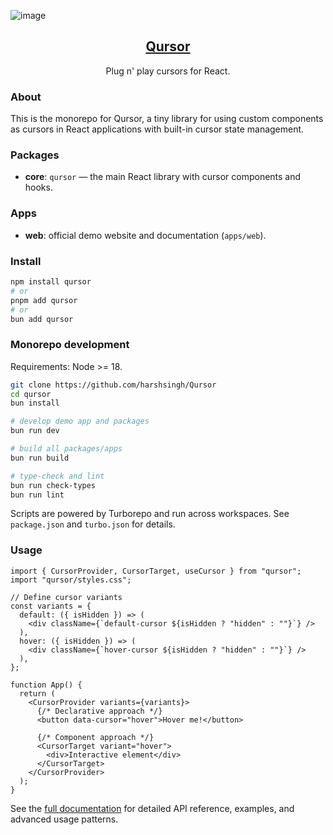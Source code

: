 ![image](https://qursor.harshsingh.me/og.png)

<p align="center">
  <a href="#">
    <h2 align="center">Qursor</h2>
  </a>
</p>

<p align="center">Plug n' play cursors for React.</p>

### About

This is the monorepo for Qursor, a tiny library for using custom components as cursors in React applications with built-in cursor state management.

### Packages

- **core**: `qursor` — the main React library with cursor components and hooks.

### Apps

- **web**: official demo website and documentation (`apps/web`).

### Install

```bash
npm install qursor
# or
pnpm add qursor
# or
bun add qursor
```

### Monorepo development

Requirements: Node >= 18.

```bash
git clone https://github.com/harshsingh/Qursor
cd qursor
bun install

# develop demo app and packages
bun run dev

# build all packages/apps
bun run build

# type-check and lint
bun run check-types
bun run lint
```

Scripts are powered by Turborepo and run across workspaces. See `package.json` and `turbo.json` for details.

### Usage

```tsx
import { CursorProvider, CursorTarget, useCursor } from "qursor";
import "qursor/styles.css";

// Define cursor variants
const variants = {
  default: ({ isHidden }) => (
    <div className={`default-cursor ${isHidden ? "hidden" : ""}`} />
  ),
  hover: ({ isHidden }) => (
    <div className={`hover-cursor ${isHidden ? "hidden" : ""}`} />
  ),
};

function App() {
  return (
    <CursorProvider variants={variants}>
      {/* Declarative approach */}
      <button data-cursor="hover">Hover me!</button>

      {/* Component approach */}
      <CursorTarget variant="hover">
        <div>Interactive element</div>
      </CursorTarget>
    </CursorProvider>
  );
}
```

See the [full documentation](./packages/qursor/README.md) for detailed API reference, examples, and advanced usage patterns.
